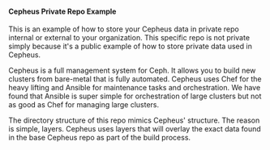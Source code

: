 #### Cepheus Private Repo Example

This is an example of how to store your Cepheus data in private repo internal or external to your organization. This specific repo is not private simply because it's a public example of how to store private data used in Cepheus.

Cepheus is a full management system for Ceph. It allows you to build new clusters from bare-metal that is fully automated. Cepheus uses Chef for the heavy lifting and Ansible for maintenance tasks and orchestration. We have found that Ansible is super simple for orchestration of large clusters but not as good as Chef for managing large clusters.

The directory structure of this repo mimics Cepheus' structure. The reason is simple, layers. Cepheus uses layers that will overlay the exact data found in the base Cepheus repo as part of the build process.
